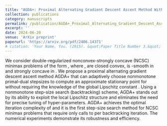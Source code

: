 ```yaml
---
title: "AGDA+: Proximal Alternating Gradient Descent Ascent Method With a Nonmonotone Adaptive Step-Size Search For Nonconvex Minimax Problems"
collection: publications
category: manuscripts
permalink: /publication/AGDA+_Proximal_Alternating_Gradient_Descent_Ascent_Method_With_a_Nonmonotone_Adaptive_Step-Size_Search_For_Nonconvex_Minimax_Problems
excerpt: ''
date: 2024-06-20
venue: 'ArXiv preprint'
paperurl: 'https://arxiv.org/pdf/2406.14371'
# citation: 'Your Name, You. (2015). &quot;Paper Title Number 3.&quot; <i>Journal 1</i>. 1(3).'
---
```


We consider double-regularized nonconvex-strongly concave (NCSC) minimax problems of the form , where ,  are closed convex,  is -smooth in  and strongly concave in . We propose a proximal alternating gradient descent ascent method AGDA+ that can adaptively choose nonmonotone primal-dual stepsizes to compute an approximate stationary point for  without requiring the knowledge of the global Lipschitz constant . Using a nonmonotone step-size search (backtracking) scheme, AGDA+ stands out by its ability to exploit the local Lipschitz structure and eliminates the need for precise tuning of hyper-parameters. AGDA+ achieves the optimal iteration complexity of  and it is the first step-size search method for NCSC minimax problems that require only  calls to  per backtracking iteration. The numerical experiments demonstrate its robustness and efficiency.
